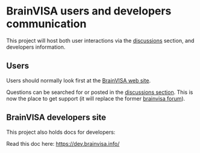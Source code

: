 # BrainVISA users and developers communication

This project will host both user interactions via the [discussions](https://github.com/brainvisa/brainvisa.github.io/discussions) section,
and developers information.

## Users

Users should normally look first at the [BrainVISA web site](https://brainvisa.info).

Questions can be searched for or posted in the [discussions section](https://github.com/brainvisa/brainvisa.github.io/discussions). This is now the place to get support (it will replace the former [brainvisa forum](https://brainvisa.info/forum)).

## BrainVISA developers site

This project also holds docs for developers:

Read this doc here: https://dev.brainvisa.info/

